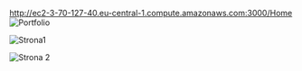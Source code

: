 http://ec2-3-70-127-40.eu-central-1.compute.amazonaws.com:3000/Home
![Portfolio](https://github.com/mamarek123/SportTrackReactFrontEnd/assets/122742634/aded5181-1ac8-4c50-8b9b-3e0840449d45)

![Strona1](https://github.com/mamarek123/SportTrackReactFrontEnd/assets/122742634/4535d739-b6ab-4ff5-b7b3-b33bac335be1)

![Strona 2](https://github.com/mamarek123/SportTrackReactFrontEnd/assets/122742634/375ea684-08eb-47d9-9c42-7aaace2b0a6e)

